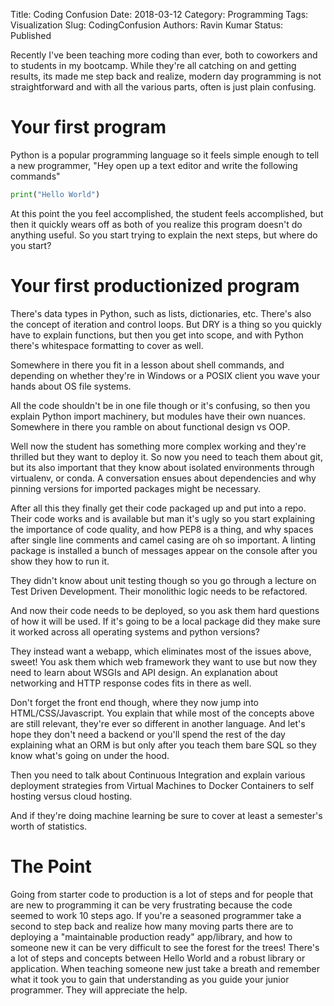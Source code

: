 Title: Coding Confusion
Date: 2018-03-12
Category: Programming
Tags: Visualization
Slug: CodingConfusion
Authors: Ravin Kumar
Status: Published 


Recently I've been teaching more coding than ever, both to coworkers and
to students in my bootcamp. While they're all catching on and getting
results, its made me step back and realize, modern day programming is not
straightforward and with all the various parts, often is just plain confusing.

# Your first program
Python is a popular programming language so it feels simple enough to tell a 
new programmer, "Hey open up a text editor and write the following commands"

```python
print("Hello World")
```
At this point the you feel accomplished, the student feels accomplished, 
but then it quickly wears off as both of you realize this program doesn't
do anything useful. So you start trying to explain the next steps, but where
do you start?

# Your first productionized program
There's data types in Python, such as lists, dictionaries, etc. There's also
the concept of iteration and control loops. But DRY is a thing so you 
quickly have to explain functions, but then you get into scope, and with
Python there's whitespace formatting to cover as well. 

Somewhere in there you fit in a lesson about shell commands, and depending
on whether they're in Windows or a POSIX client you wave your hands about
OS file systems.

All the code shouldn't be in one file though or it's confusing, so then you explain
Python import machinery, but modules have their own nuances. Somewhere
in there you ramble on about functional design vs OOP.

Well now the student has something more complex working and they're thrilled
but they want to deploy it. So now you need to teach them about git, but
its also important that they know about isolated environments through
virtualenv, or conda. A conversation ensues about dependencies and why
pinning versions for imported packages might be necessary.

After all this they finally get their code packaged up and put into a repo.
Their code works and is available  but man it's ugly so you start explaining
the importance of code quality, and how PEP8 is a thing, and why spaces after
single line comments and camel casing are oh so important. A linting
package is installed a bunch of messages appear on the console
after you show they how to run it.

They didn't know about unit testing though so you go through a lecture on
Test Driven Development. Their monolithic logic needs to be refactored.

And now their code needs to be deployed, so you ask them hard questions
of how it will be used. If it's going to be a local package did they make
sure it worked across all operating systems and python versions?

They instead want a webapp, which eliminates most of the issues above, sweet!
You ask them which web framework they want to use but now they need to learn
about WSGIs and API design. An explanation about networking and HTTP response
codes fits in there as well.

Don't forget the front end though, where they now jump into HTML/CSS/Javascript.
You explain that while most of the concepts above are still relevant, they're
ever so different in another language. And let's hope they don't need a backend
or you'll spend the rest of the day explaining what an ORM is but only
after you teach them bare SQL so they know what's going on under the hood.

Then you need to talk about Continuous Integration and explain various
deployment strategies from Virtual Machines to Docker Containers to self hosting
versus cloud hosting.

And if they're doing machine learning be sure to cover at least a semester's
worth of statistics.

# The Point
Going from starter code to production is a lot of steps and for people
that are new to programming it can be very frustrating because the code seemed
to work 10 steps ago. If you're a seasoned
programmer take a second to step back and realize how many moving parts
there are to deploying a "maintainable production ready" app/library,
and how to someone new it can be very difficult to
see the forest for the trees! There's a lot of steps and concepts between Hello World
and a robust library or application. When teaching someone new just take a breath
and remember what it took you to gain that understanding as you guide your
junior programmer. They will appreciate the help.

